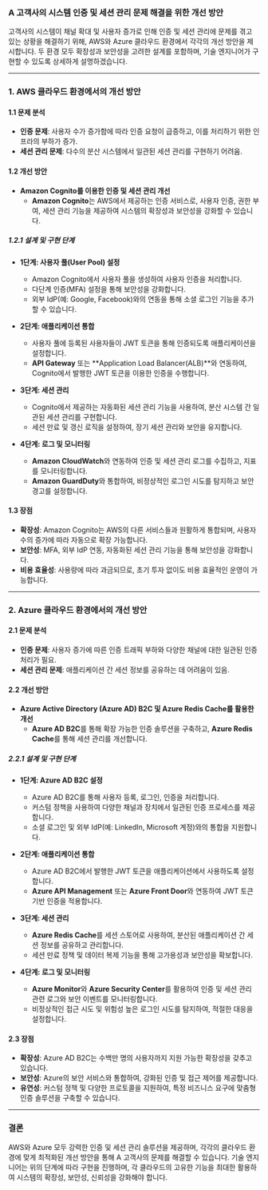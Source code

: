 ### A 고객사의 시스템 인증 및 세션 관리 문제 해결을 위한 개선 방안

고객사의 시스템이 채널 확대 및 사용자 증가로 인해 인증 및 세션 관리에 문제를 겪고 있는 상황을 해결하기 위해, AWS와 Azure 클라우드 환경에서 각각의 개선 방안을 제시합니다. 두 환경 모두 확장성과 보안성을 고려한 설계를 포함하며, 기술 엔지니어가 구현할 수 있도록 상세하게 설명하겠습니다.

---

### 1. **AWS 클라우드 환경에서의 개선 방안**

#### 1.1 **문제 분석**
- **인증 문제**: 사용자 수가 증가함에 따라 인증 요청이 급증하고, 이를 처리하기 위한 인프라의 부하가 증가.
- **세션 관리 문제**: 다수의 분산 시스템에서 일관된 세션 관리를 구현하기 어려움.

#### 1.2 **개선 방안**
- **Amazon Cognito를 이용한 인증 및 세션 관리 개선**
  - **Amazon Cognito**는 AWS에서 제공하는 인증 서비스로, 사용자 인증, 권한 부여, 세션 관리 기능을 제공하여 시스템의 확장성과 보안성을 강화할 수 있습니다.

##### 1.2.1 **설계 및 구현 단계**

- **1단계: 사용자 풀(User Pool) 설정**
  - Amazon Cognito에서 사용자 풀을 생성하여 사용자 인증을 처리합니다.
  - 다단계 인증(MFA) 설정을 통해 보안성을 강화합니다.
  - 외부 IdP(예: Google, Facebook)와의 연동을 통해 소셜 로그인 기능을 추가할 수 있습니다.

- **2단계: 애플리케이션 통합**
  - 사용자 풀에 등록된 사용자들이 JWT 토큰을 통해 인증되도록 애플리케이션을 설정합니다.
  - **API Gateway** 또는 **Application Load Balancer(ALB)**와 연동하여, Cognito에서 발행한 JWT 토큰을 이용한 인증을 수행합니다.

- **3단계: 세션 관리**
  - Cognito에서 제공하는 자동화된 세션 관리 기능을 사용하여, 분산 시스템 간 일관된 세션 관리를 구현합니다.
  - 세션 만료 및 갱신 로직을 설정하여, 장기 세션 관리와 보안을 유지합니다.

- **4단계: 로그 및 모니터링**
  - **Amazon CloudWatch**와 연동하여 인증 및 세션 관리 로그를 수집하고, 지표를 모니터링합니다.
  - **Amazon GuardDuty**와 통합하여, 비정상적인 로그인 시도를 탐지하고 보안 경고를 설정합니다.

#### 1.3 **장점**
- **확장성**: Amazon Cognito는 AWS의 다른 서비스들과 원활하게 통합되며, 사용자 수의 증가에 따라 자동으로 확장 가능합니다.
- **보안성**: MFA, 외부 IdP 연동, 자동화된 세션 관리 기능을 통해 보안성을 강화합니다.
- **비용 효율성**: 사용량에 따라 과금되므로, 초기 투자 없이도 비용 효율적인 운영이 가능합니다.

---

### 2. **Azure 클라우드 환경에서의 개선 방안**

#### 2.1 **문제 분석**
- **인증 문제**: 사용자 증가에 따른 인증 트래픽 부하와 다양한 채널에 대한 일관된 인증 처리가 필요.
- **세션 관리 문제**: 애플리케이션 간 세션 정보를 공유하는 데 어려움이 있음.

#### 2.2 **개선 방안**
- **Azure Active Directory (Azure AD) B2C 및 Azure Redis Cache를 활용한 개선**
  - **Azure AD B2C**를 통해 확장 가능한 인증 솔루션을 구축하고, **Azure Redis Cache**를 통해 세션 관리를 개선합니다.

##### 2.2.1 **설계 및 구현 단계**

- **1단계: Azure AD B2C 설정**
  - Azure AD B2C를 통해 사용자 등록, 로그인, 인증을 처리합니다.
  - 커스텀 정책을 사용하여 다양한 채널과 장치에서 일관된 인증 프로세스를 제공합니다.
  - 소셜 로그인 및 외부 IdP(예: LinkedIn, Microsoft 계정)와의 통합을 지원합니다.

- **2단계: 애플리케이션 통합**
  - Azure AD B2C에서 발행한 JWT 토큰을 애플리케이션에서 사용하도록 설정합니다.
  - **Azure API Management** 또는 **Azure Front Door**와 연동하여 JWT 토큰 기반 인증을 적용합니다.

- **3단계: 세션 관리**
  - **Azure Redis Cache**를 세션 스토어로 사용하여, 분산된 애플리케이션 간 세션 정보를 공유하고 관리합니다.
  - 세션 만료 정책 및 데이터 복제 기능을 통해 고가용성과 보안성을 확보합니다.

- **4단계: 로그 및 모니터링**
  - **Azure Monitor**와 **Azure Security Center**를 활용하여 인증 및 세션 관리 관련 로그와 보안 이벤트를 모니터링합니다.
  - 비정상적인 접근 시도 및 위험성 높은 로그인 시도를 탐지하여, 적절한 대응을 설정합니다.

#### 2.3 **장점**
- **확장성**: Azure AD B2C는 수백만 명의 사용자까지 지원 가능한 확장성을 갖추고 있습니다.
- **보안성**: Azure의 보안 서비스와 통합하여, 강화된 인증 및 접근 제어를 제공합니다.
- **유연성**: 커스텀 정책 및 다양한 프로토콜을 지원하여, 특정 비즈니스 요구에 맞춤형 인증 솔루션을 구축할 수 있습니다.

---

### 결론
AWS와 Azure 모두 강력한 인증 및 세션 관리 솔루션을 제공하며, 각각의 클라우드 환경에 맞게 최적화된 개선 방안을 통해 A 고객사의 문제를 해결할 수 있습니다. 기술 엔지니어는 위의 단계에 따라 구현을 진행하며, 각 클라우드의 고유한 기능을 최대한 활용하여 시스템의 확장성, 보안성, 신뢰성을 강화해야 합니다.
